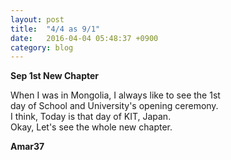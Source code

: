 ```yaml
---
layout: post
title:  "4/4 as 9/1"
date:   2016-04-04 05:48:37 +0900
category: blog
---
```


**Sep 1st New Chapter**<br />

When I was in Mongolia, I always like to see the 1st<br />
day of School and University's opening ceremony. <br />
I think, Today is that day of KIT, Japan.<br />
Okay, Let's see the whole new chapter.<br />
			
**Amar37**


